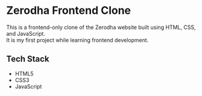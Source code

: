 # Zerodha Frontend Clone

This is a frontend-only clone of the Zerodha website built using HTML, CSS, and JavaScript.  
It is my first project while learning frontend development.

## Tech Stack
- HTML5
- CSS3 
- JavaScript 
